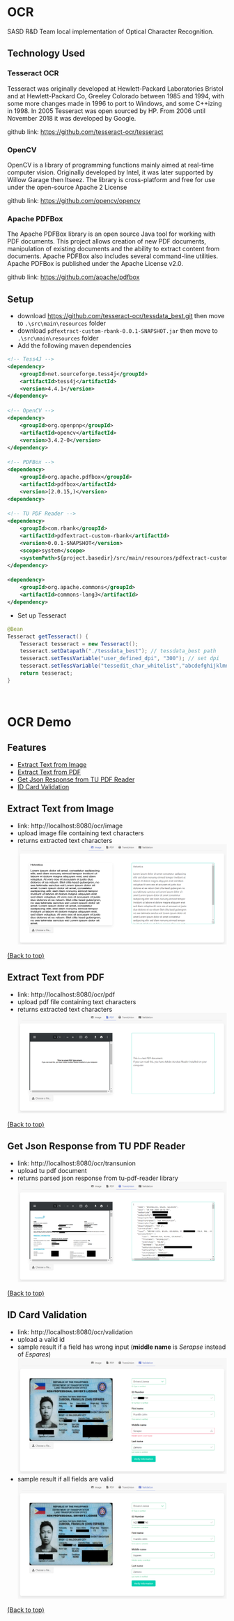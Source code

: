 # OCR

SASD R&D Team local implementation of Optical Character Recognition.

## Technology Used

### Tesseract OCR

Tesseract was originally developed at Hewlett-Packard Laboratories Bristol and at Hewlett-Packard Co, Greeley Colorado between 1985 and 1994, with some more changes made in 1996 to port to Windows, and some C++izing in 1998. In 2005 Tesseract was open sourced by HP. From 2006 until November 2018 it was developed by Google.

github link: https://github.com/tesseract-ocr/tesseract

### OpenCV

OpenCV is a library of programming functions mainly aimed at real-time computer vision. Originally developed by Intel, it was later supported by Willow Garage then Itseez. The library is cross-platform and free for use under the open-source Apache 2 License

github link: https://github.com/opencv/opencv

### Apache PDFBox

The Apache PDFBox library is an open source Java tool for working with PDF documents. This project allows creation of new PDF documents, manipulation of existing documents and the ability to extract content from documents. Apache PDFBox also includes several command-line utilities. Apache PDFBox is published under the Apache License v2.0.

github link: https://github.com/apache/pdfbox

## Setup

- download https://github.com/tesseract-ocr/tessdata_best.git then move to `.\src\main\resources` folder
- download `pdfextract-custom-rbank-0.0.1-SNAPSHOT.jar` then move to `.\src\main\resources` folder
- Add the following maven dependencies
```xml
<!-- Tess4J -->
<dependency>
	<groupId>net.sourceforge.tess4j</groupId>
	<artifactId>tess4j</artifactId>
	<version>4.4.1</version>
</dependency>

<!-- OpenCV -->
<dependency>
	<groupId>org.openpnp</groupId>
	<artifactId>opencv</artifactId>
	<version>3.4.2-0</version>
</dependency>

<!-- PDFBox -->
<dependency>
	<groupId>org.apache.pdfbox</groupId>
	<artifactId>pdfbox</artifactId>
	<version>[2.0.15,)</version>
<dependency>

<!-- TU PDF Reader -->
<dependency>
	<groupId>com.rbank</groupId>
	<artifactId>pdfextract-custom-rbank</artifactId>
	<version>0.0.1-SNAPSHOT</version>
	<scope>system</scope>
	<systemPath>${project.basedir}/src/main/resources/pdfextract-custom-rbank-0.0.1-SNAPSHOT.jar</systemPath>
</dependency>

<dependency>
    <groupId>org.apache.commons</groupId>
    <artifactId>commons-lang3</artifactId>
</dependency>
```
- Set up Tesseract
```java
@Bean
Tesseract getTesseract() {
	Tesseract tesseract = new Tesseract();
	tesseract.setDatapath("./tessdata_best"); // tessdata_best path
	tesseract.setTessVariable("user_defined_dpi", "300"); // set dpi
	tesseract.setTessVariable("tessedit_char_whitelist","abcdefghijklmnopqrstuvwxyzABCDEFGHIJKLMNOPQRSTUVWXYZ1234567890 "); // set char whitelist
	return tesseract;
}
```

&nbsp;

# OCR Demo

## Features
- [Extract Text from Image](#extract-image-from-image)
- [Extract Text from PDF](#extract-image-from-pdf)
- [Get Json Response from TU PDF Reader](#get-json-response-from-tu-pdf-reader)
- [ID Card Validation](#id-card-validation)



## Extract Text from Image

- link: http://localhost:8080/ocr/image
- upload image file containing text characters
- returns extracted text characters
![](documentation/images/sample-ocr-image.png)

[(Back to top)](#features)

## Extract Text from PDF

- link: http://localhost:8080/ocr/pdf
- upload pdf file containing text characters
- returns extracted text characters
![](documentation/images/sample-ocr-pdf.png)

[(Back to top)](#features)

## Get Json Response from TU PDF Reader

- link: http://localhost:8080/ocr/transunion
- upload tu pdf document
- returns parsed json response from tu-pdf-reader library
![](documentation/images/sample-ocr-transunion.png)

[(Back to top)](#features)

## ID Card Validation

- link: http://localhost:8080/ocr/validation
- upload a valid id
- sample result if a field has wrong input (**middle name** is *Serapse* instead of *Espares*)
![](documentation/images/sample-ocr-id-verification-failed.png)
- sample result if all fields are valid
![](documentation/images/sample-ocr-id-verification-success.png)

[(Back to top)](#features)